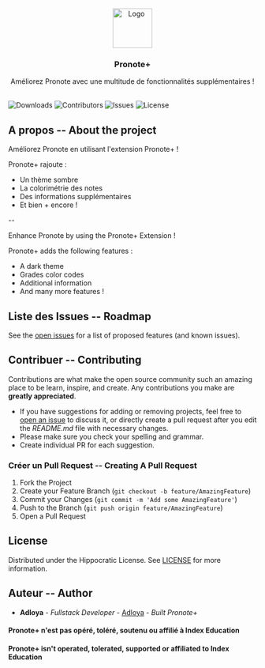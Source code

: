 <br/>
<p align="center">
  <a href="https://github.com/Adloya/PronotePlus">
    <img src="https://addons.mozilla.org/user-media/addon_icons/2745/2745993-64.png?modified=fe0faebf" alt="Logo" width="80" height="80">
  </a>

  <h3 align="center">Pronote+</h3>

  <p align="center">
    Améliorez Pronote avec une multitude de fonctionnalités supplémentaires !
    <br/>
    <br/>
</p>

![Downloads](https://img.shields.io/github/downloads/Adloya/PronotePlus/total) ![Contributors](https://img.shields.io/github/contributors/Adloya/PronotePlus?color=dark-green) ![Issues](https://img.shields.io/github/issues/Adloya/PronotePlus) ![License](https://img.shields.io/github/license/Adloya/PronotePlus) 

## A propos -- About the project

Améliorez Pronote en utilisant l'extension Pronote+ !

Pronote+ rajoute :

 - Un thème sombre
 - La colorimétrie des notes
 - Des informations supplémentaires
 - Et bien + encore !
 
--

Enhance Pronote by using the Pronote+ Extension !

Pronote+ adds the following features :
 - A dark theme
 - Grades color codes
 - Additional information
 - And many more features !


## Liste des Issues -- Roadmap

See the [open issues](https://github.com/Adloya/PronotePlus/issues) for a list of proposed features (and known issues).

## Contribuer -- Contributing

Contributions are what make the open source community such an amazing place to be learn, inspire, and create. Any contributions you make are **greatly appreciated**.
* If you have suggestions for adding or removing projects, feel free to [open an issue](https://github.com/Adloya/PronotePlus/issues/new) to discuss it, or directly create a pull request after you edit the *README.md* file with necessary changes.
* Please make sure you check your spelling and grammar.
* Create individual PR for each suggestion.

### Créer un Pull Request -- Creating A Pull Request

1. Fork the Project
2. Create your Feature Branch (`git checkout -b feature/AmazingFeature`)
3. Commit your Changes (`git commit -m 'Add some AmazingFeature'`)
4. Push to the Branch (`git push origin feature/AmazingFeature`)
5. Open a Pull Request

## License

Distributed under the Hippocratic License. See [LICENSE](https://github.com/Adloya/PronotePlus/blob/main/LICENSE.md) for more information.

## Auteur -- Author

* **Adloya** - *Fullstack Developer* - [Adloya](https://github.com/Adloya/) - *Built Pronote+*

#### Pronote+ n'est pas opéré, toléré, soutenu ou affilié à Index Education
#### Pronote+ isn't operated, tolerated, supported or affiliated to Index Education
